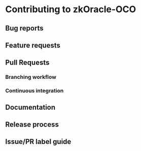 # Contributing to zkOracle-OCO


## Bug reports

## Feature requests

## Pull Requests

### Branching workflow

### Continuous integration


## Documentation


## Release process


## Issue/PR label guide

